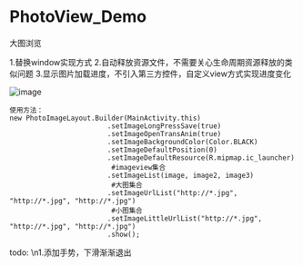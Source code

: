 # PhotoView_Demo
大图浏览

1.替换window实现方式
2.自动释放资源文件，不需要关心生命周期资源释放的类似问题
3.显示图片加载进度，不引入第三方控件，自定义view方式实现进度变化

![image](https://github.com/kaluzh/PhotoView_Demo/blob/master/Screenrecorder-2017-11-05.gif ) 


```
使用方法：
new PhotoImageLayout.Builder(MainActivity.this)
                        .setImageLongPressSave(true)
                        .setImageOpenTransAnim(true)
                        .setImageBackgroundColor(Color.BLACK)
                        .setImageDefaultPosition(0)
                        .setImageDefaultResource(R.mipmap.ic_launcher)
                         #imageview集合
                        .setImageList(image, image2, image3)
                         #大图集合
                        .setImageUrlList("http://*.jpg", "http://*.jpg", "http://*.jpg")
                         #小图集合
                        .setImageLittleUrlList("http://*.jpg", "http://*.jpg", "http://*.jpg")
                        .show();
```

todo:
\n1.添加手势，下滑渐渐退出
